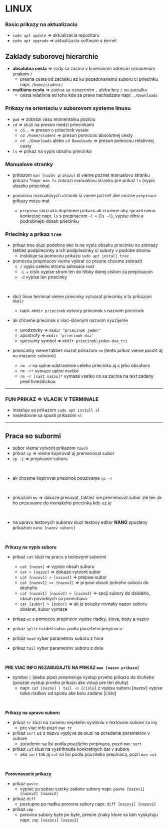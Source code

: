 # LINUX
### Basic prikazy na aktualizaciu
* `sudo apt update`  => aktualizacia repozitaru
* `sudo apt upgrade` => aktualizacia software a kernel

## Zaklady suborovej hierarchie
* **absolutna cesta** => vzdy sa zacina v kmenovom adresari oznacenom znakom `/`
  * presna cesta od zaciatku az ku pozadovanemu suboru ci priecinku napr. `/home/student/`
* **realtivna cesta** => zacina sa oznacenim `.` alebo bez `/` na zaciatku
  * cesta relativna od toho kde sa prave nachadzate napr. `./Downloads`

### Prikazy na orientaciu v suborovom systeme linuxu
* `pwd` => zobrazi vasu momentalnu poziciu
* `cd` => sluzi na presun medzi priecinkami
  * `cd..` => presun o priecinok vyssie
  * `cd /home/student` => presun pomocou absolutnej cesty
  * `cd ./Downloads` alebo `cd Downloads` => presun pomocou relativnej cesty
* `ls` => prikaz na vypis obsahu priecinka

### Manualove stranky
* prikazom `man [nazov prikazu]` si vieme pozriet manualovu stranku prikazu
  *napr.  `man ls` zobrazi manualovu stranku pre prikaz `ls` (vypis obsahu priecinka)

* pomocou manualovych stranok si vieme pozriet ake mozne `prepinace` prikazy mozu mat
  * `prepinac` sluzi ako doplnenie prikazu ak chceme aby spravil nieco konkretne napr. `ls` s prepinacom `-l` = (`ls -l`), vypise dlhsi a podrobnejsi obsah priecinku
 
### Priecinky a prikaz `tree`
* prikaz tree sluzi podobne ako ls na vypis obsahu priecinku no zobrazy taktiez podpirecinky a ich podpriecinky ci subory v podobe stromu
  * instaluje sa pomocou prikazu `sudo apt install tree`
* pomocou prepinacov vieme vybrat co presne chceme zobrazit
  * `/` vypis celeho stromu adresara root
  * `-L` + cislo vypise strom len do hlbky danej cislom za prepinacom
  * `-d` vypise len priecinky
 <br>
 
* skrz linux terminal vieme priecinky vytvarat priecinky a to prikazom `mkdir`
  * napr. `mkdir priecinok` vytvory priecinok s nazvom priecinok
* ak chceme priecinok s viac-slovnym nazvom vyuzijeme
  * uvodzovky => `mkdir "priecinok jeden"`
  * apostrofy => `mkdir 'priecinok dva'`
  * specialny symbol => `mkdir priecinok\jeden-dva_tri`
 
* priencinky vieme taktiez mazat prikazom `rm` (tento prikaz vieme pouzit aj na mazanie suborov)
  * `rm -r` na uplne odstranenie celeho priecinku aj s jeho obsahom
  * `rm -r*` vymaze uplne vsetko
  * `rm -r [cast nazvu]*` vymaze vsetko co sa zacina na text zadany pred hviezdickou
________________________________________________________________________________________
### FUN PRIKAZ => VLACIK V TERMINALE
* instaluje sa prikazom `sudo apt install sl`
* nasledovne sa spusti prikazom `sl` 
________________________________________________________________________________________

## Praca so subormi
* subor vieme vytvorit prikazom `touch`
* prikaz `cp` => vieme kopirovat aj premenovat subor
* `cp -i` => prepisanie suboru
<br>

* ak chceme kopirovat priecinok pouzivame `cp -r`
<br>

* prikazom `mv` => dokaze presuvat, taktiez vie premenovat subor ale len ak ho presuvame do rovnakeho priecinka kde uz je
<br>

* na upravu textovych suborov sluzi textovy editor **NANO** spusteny prikazom `nano [nazov suboru]`
<br>

**Prikazy na vypis suboru**
* prikaz `cat` sluzi na pracu s textovymi subormi
  * `cat [nazov]` => vypise obsah suboru
  * `cat > [nazov]` => dokaze vytvorit subor
  * `cat [nazov1] > [nazov2]` => prepise subor
  * `cat [nazov1] >> [nazov2]` => pripise obsah jedneho suboru do druheho
  * `cat [nazov1] [nazov2] > [nazov3]` => spoji subory do dalsieho, obsah povodnych sa ponechava
  * `cat [subor] > [subor]` => ak je pouzity rovnaky nazov suboru dvakrat, subor vymaze
 
* prikaz `wc` s pomocou prepincov vypise riadky, slova, bajty a nazov
* prikaz `split` rozdeli subor podla pouziteho prepinaca
* prikaz `head` vyber parametrov suboru z hora
* prikaz `tail` vyber parametrov suboru z dola
<br>

**PRE VIAC INFO NEZABUDAJTE NA PRIKAZ `man [nazov prikazu]`**
<br>

* symbol `|` (alebo pipe) presmeruje vystup prveho prikazu do druheho (pouzije vystup prveho prikazu ako vstup pre ten druhy)
  * napr. `cat [nazov] | tail -n [cislo]` z vypisu suboru [nazov] vypise tolko riadkov od spodu ake bolo zadane [cislo]
<br>

**Prikazy na upravu suboru**
* prikaz `tr` sluzi na zamenu nejakeho symbolu v textovom subore za iny
  * pre viac info pozri `man tr`
* prikaz `sort` uz z nazvu vyplyva ze sluzi na zoradenie parametrov v subore
  * zoradenie sa lisi podla pouziteho prepinaca, pozri `man sort`
* prikaz `cut` sluzi na vystrihnutie konkretnych dat v subore
  * ako `sort` tak aj `cut` sa lisi podla pouziteho prepinaca, pozri `man cut`
<br>

**Porovnavacie prikazy**
* prikaz `paste`
  * vypise za sebou vsetky zadane subory napr. `paste [nazov1] [nazov2] [nazov3]`
* prikaz `diff`
  * postupne po riadku porovna subory napr. `diff [nazov1] [nazov2]`
* prikaz `cmp`
  * porovna subory byte po byte, presne znaky ktore sa tam vyskytuju napr. `cmp [nazov1] [nazov2]`
    
